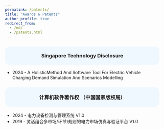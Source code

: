 ```yaml
---
permalink: /patents/
title: "Awards & Patents"
author_profile: true
redirect_from: 
  - /md/
  - /patents.html
---
```

<h3 style="background-color:#f0f8ff; padding:20px; border-radius:15px; text-align:center;">
Singapore Technology Disclosure
</h3>

* 2024 - A HolisticMethod And Software Tool For Electric Vehicle Charging Demand Simulation And Scenarios Modelling

<h3 style="background-color:#f0f8ff; padding:20px; border-radius:15px; text-align:center;">
计算机软件著作权 （中国国家版权局）
</h3>

* 2024 - 电力设备检测与管理系统 V1.0
* 2019 - 灵活组合多市场/环节/规则的电力市场仿真与验证平台 V1.0
